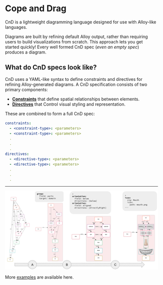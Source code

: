 # Cope and Drag

CnD is a lightweight diagramming language designed for use with Alloy-like languages.


Diagrams are built by refining default Alloy output, rather than requiring users to build 
visualizations from scratch. 
This approach lets you get started quickly! Every well formed CnD spec
(*even an empty spec*) produces a diagram.

## What do CnD specs look like?

CnD uses a YAML-like syntax to define constraints and directives for refining Alloy-generated diagrams. A CnD specification consists of two primary components:

- **[Constraints](constraints.md)** that define spatial relationships between elements.
- **[Directives](directives.md)** that Control visual styling and representation.

These are combined to form a full CnD spec:

```yaml
constraints:
  - <constraint-type>: <parameters>
  - <constraint-type>: <parameters>
  .
  .
  .
directives:
  - <directive-type>: <parameters>
  - <directive-type>: <parameters>
  .
  .
  .
```

---


![Teaser Image](img/teaser.png)

More [examples](examples.md) are available here.

